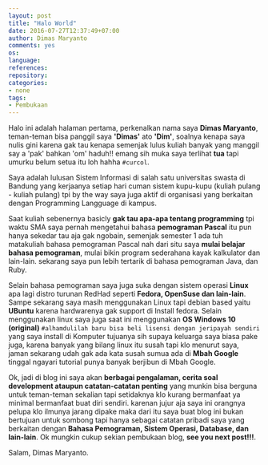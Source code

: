 ```yaml
---
layout: post
title: "Halo World"
date: 2016-07-27T12:37:49+07:00
author: Dimas Maryanto
comments: yes
os:
language:
references:
repository:
categories:
- none
tags:
- Pembukaan
---
```


Halo ini adalah halaman pertama, perkenalkan nama saya **Dimas Maryanto**, teman-teman bisa panggil saya **'Dimas'** ato **'Dim'**, soalnya kenapa saya nulis gini karena gak tau kenapa semenjak lulus kuliah banyak yang manggil say a 'pak' bahkan 'om' haduh!! emang sih muka saya terlihat **tua** tapi umurku belum setua itu loh hahha ```#curcol```.

Saya adalah lulusan Sistem Informasi di salah satu universitas swasta di Bandung yang kerjaanya setiap hari cuman sistem kupu-kupu (kuliah pulang - kuliah pulang) tpi by the way saya juga aktif di organisasi yang berkaitan dengan Programming Langguage di kampus.

Saat kuliah sebenernya basicly **gak tau apa-apa tentang programming** tpi waktu SMA saya pernah mengetahui bahasa **pemograman Pascal** itu pun hanya sekedar tau aja gak ngobain, semenjak semester 1 ada tuh matakuliah bahasa pemograman Pascal nah dari situ saya **mulai belajar bahasa pemograman**, mulai bikin program sederahana kayak kalkulator dan lain-lain. sekarang saya pun lebih tertarik di bahasa pemograman Java, dan Ruby.

Selain bahasa pemograman saya juga suka dengan sistem operasi **Linux** apa lagi distro turunan RedHad seperti **Fedora, OpenSuse dan lain-lain**. Sampe sekarang saya masih menggunakan Linux tapi debian based yaitu **UBuntu** karena hardwarenya gak support di Install fedora. Selain menggunakan linux saya juga saat ini menggunakan **OS Windows 10 (original)** ```#alhamdulilah baru bisa beli lisensi dengan jeripayah sendiri``` yang saya install di Komputer tujuanya sih supaya keluarga saya biasa pake juga, karena banyak yang bilang linux itu susah tapi klo menurut saya, jaman sekarang udah gak ada kata susah sumua ada di **Mbah Google** tinggal ngayari tutorial punya banyak berjibun di Mbah Google.

Ok, jadi di blog ini saya akan **berbagai pengalaman, cerita soal development ataupun catatan-catatan penting** yang munkin bisa berguna untuk teman-teman sekalian tapi setidaknya klo kurang bermanfaat ya minimal bermanfaat buat diri sendiri. karenan jujur aja saya ini orangnya pelupa klo ilmunya jarang dipake maka dari itu saya buat blog ini bukan bertujuan untuk sombong tapi hanya sebagai catatan pribadi saya yang berkaitan dengan **Bahasa Pemograman, Sistem Operasi, Database, dan lain-lain**. Ok mungkin cukup sekian pembukaan blog, **see you next post!!!**.

Salam, Dimas Maryanto.
